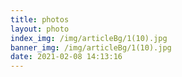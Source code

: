 ```yaml
---
title: photos
layout: photo
index_img: /img/articleBg/1(10).jpg
banner_img: /img/articleBg/1(10).jpg
date: 2021-02-08 14:13:16
---
```


<style>
.ImageGrid {
  width: 100%;
  max-width: 1040px;
  margin: 0 auto;
  text-align: center;
}
.card {
  overflow: hidden;
  transition: .3s ease-in-out;
  border-radius: 8px;
  background-color: #efefef;
  padding: 1.4px;
}
.ImageInCard img {
  padding: 0;
  border-radius: 8px;
  width:100%;
  height:100%;
}
.photo-tab{
    white-space: nowrap;
    overflow: hidden;
    text-overflow: ellipsis;
    background: #e1eaf7;
    border-radius: 50%;
    text-align: center;
    cursor: pointer;
    color: #606266;
    font-size: .8rem;
    transition: box-shadow .35s,-webkit-transform .35s;
    transition: transform .35s,box-shadow .35s;
    transition: transform .35s,box-shadow .35s,-webkit-transform .35s;
    -webkit-user-select: none;
    -moz-user-select: none;
    -ms-user-select: none;
    user-select: none;
    margin-right: .8rem;
    margin-top: .8rem;
}
.nav-pills .nav-link.active{
    color: #fff;
    background-color: #d77fcc85;
}
@media (prefers-color-scheme: dark) {
  .card {background-color: #333;}
}
</style>

<div id="imageTab"></div>
<div class="ImageGrid"></div>
